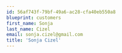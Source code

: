 ```yaml
---
id: 56af743f-79bf-49a6-ac28-cfa40eb550a8
blueprint: customers
first_name: Sonja
last_name: Cizel
email: sonja.cizel@gmail.com
title: 'Sonja Cizel'
---
```

